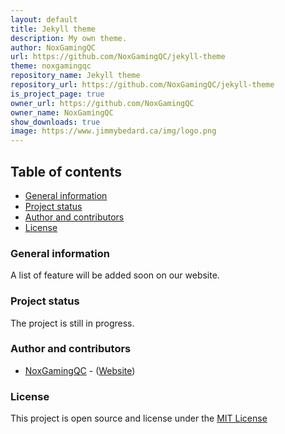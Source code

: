 ```yaml
---
layout: default
title: Jekyll theme
description: My own theme.
author: NoxGamingQC
url: https://github.com/NoxGamingQC/jekyll-theme
theme: noxgamingqc
repository_name: Jekyll theme
repository_url: https://github.com/NoxGamingQC/jekyll-theme
is_project_page: true
owner_url: https://github.com/NoxGamingQC
owner_name: NoxGamingQC
show_downloads: true
image: https://www.jimmybedard.ca/img/logo.png
---
```


## Table of contents

* [General information](#general-information)
* [Project status](#project-status)
* [Author and contributors](#author-and-contributors)
* [License](#license)

### General information

A list of feature will be added soon on our website.

### Project status

The project is still in progress.

### Author and contributors

* [NoxGamingQC](https://github.com/NoxGamingQC) - ([Website](https://www.noxgamingqc.ca))

### License

This project is open source and license under the [MIT License](https://github.com/NoxGamingQC/NoxBOT/blob/master/LICENSE.md)